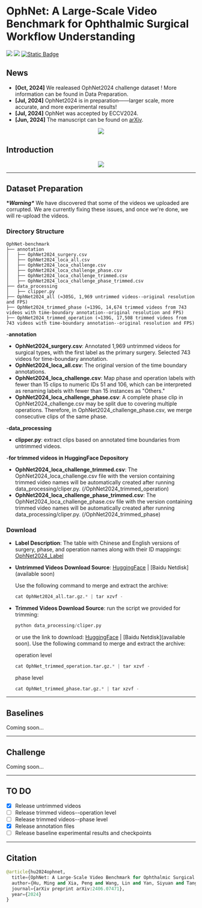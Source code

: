 # OphNet: A Large-Scale Video Benchmark for Ophthalmic Surgical Workflow Understanding

<a href='https://minghu0830.github.io/OphNet-benchmark/'><img src='https://img.shields.io/badge/Project-Page-Green'></a>  <a href='https://arxiv.org/pdf/2406.07471'><img src='https://img.shields.io/badge/Paper-Arxiv-red'></a> [![Static Badge](https://img.shields.io/badge/HF-yellow?logoColor=violet&label=%F0%9F%A4%97%20Dataset%20)](https://huggingface.co/datasets/xioamiyh/OphNet2024)


## News
* **[Oct, 2024]** We realeased OphNet2024 challenge dataset ! More information can be found in Data Preparation.
* **[Jul, 2024]** OphNet2024 is in preparation——larger scale, more accurate, and more experimental results!
* **[Jul, 2024]** OphNet was accepted by ECCV2024.
* **[Jun, 2024]** The manuscript can be found on [arXiv](https://arxiv.org/pdf/2406.07471).

<p align="center">
    <img src="./image/logo.gif"/> <br />
</p>

## Introduction
<!--Surgical scene perception via videos is critical for advancing robotic surgery, telesurgery, and AI-assisted surgery, particularly in ophthalmology. However, the scarcity of diverse and richly annotated video datasets has hindered the development of intelligent systems for surgical workflow analysis. Existing datasets face challenges such as small scale, lack of diversity in surgery and phase categories, and absence of time-localized annotations. These limitations impede action understanding and model generalization validation in complex and diverse real-world surgical scenarios. To address this gap, we introduce OphNet, a large-scale, expert-annotated video benchmark for ophthalmic surgical workflow understanding. OphNet features: 1) A diverse collection of 2,278 surgical videos spanning 66 types of cataract, glaucoma, and corneal surgeries, with detailed annotations for 102 unique surgical phases and 150 fine-grained operations. 2) Sequential and hierarchical annotations for each surgery, phase, and operation, enabling comprehensive understanding and improved interpretability. 3) Time-localized annotations, facilitating temporal localization and prediction tasks within surgical workflows. With approximately 205 hours of surgical videos, OphNet is about 20 times larger than the largest existing surgical workflow analysis benchmark.-->
<p align="center">
    <img src="./image/loca.png"/> <br />
</p>

------------------------------------
## Dataset Preparation

**\**Warning\**** We have discovered that some of the videos we uploaded are corrupted. We are currently fixing these issues, and once we're done, we will re-upload the videos.

### Directory Structure
```
OphNet-benchmark
├── annotation
│   ├── OphNet2024_surgery.csv
│   ├── OphNet2024_loca_all.csv
│   ├── OphNet2024_loca_challenge.csv
│   ├── OphNet2024_loca_challenge_phase.csv
│   ├── OphNet2024_loca_challenge_trimmed.csv
│   ├── OphNet2024_loca_challenge_phase_trimmed.csv
├── data_processing
│   ├── clipper.py
├── OphNet2024_all (≈305G, 1,969 untrimmed videos--original resolution and FPS)
├── OphNet2024_trimmed_phase (≈139G, 14,674 trimmed videos from 743 videos with time-boundary annotation--original resolution and FPS)
├── OphNet2024_trimmed_operation (≈139G, 17,508 trimmed videos from 743 videos with time-boundary annotation--original resolution and FPS)
```
-**annotation**
*  **OphNet2024_surgery.csv**: Annotated 1,969 untrimmed videos for surgical types, with the first label as the primary surgery. Selected 743 videos for time-boundary annotation.
*  **OphNet2024_loca_all.csv**: The original version of the time boundary annotations.
*  **OphNet2024_loca_challenge.csv**: Map phase and operation labels with fewer than 15 clips to numeric IDs 51 and 106, which can be interpreted as renaming labels with fewer than 15 instances as "Others."
*  **OphNet2024_loca_challenge_phase.csv**: A complete phase clip in OphNet2024_challenge.csv may be split due to covering multiple operations. Therefore, in OphNet2024_challenge_phase.csv, we merge consecutive clips of the same phase.

-**data_processing**
*  **clipper.py**: extract clips based on annotated time boundaries from untrimmed videos.

-**for trimmed videos in HuggingFace Depository**
*  **OphNet2024_loca_challenge_trimmed.csv**: The OphNet2024_loca_challenge.csv file with the version containing trimmed video names will be automatically created after running data_processing/cliper.py. (/OphNet2024_trimmed_operation)
*  **OphNet2024_loca_challenge_phase_trimmed.csv**: The OphNet2024_loca_challenge_phase.csv file with the version containing trimmed video names will be automatically created after running data_processing/cliper.py. (/OphNet2024_trimmed_phase)

### Download
*  **Label Description**: The table with Chinese and English versions of surgery, phase, and operation names along with their ID mappings: [OphNet2024_Label](https://docs.google.com/spreadsheets/d/1p5lURkth587-lxYwd6eOSmSxPpvIqvyuOKW-4B49PT0/edit?usp=sharing) 
*  **Untrimmed Videos Download Source**: [HuggingFace](https://huggingface.co/datasets/xioamiyh/OphNet2024) | [Baidu Netdisk](available soon)

     Use the following command to merge and extract the archive:
    ```python
    cat OphNet2024_all.tar.gz.* | tar xzvf -
    ```

*  **Trimmed Videos Download Source**: run the script we provided for trimming:
    ```python
    python data_processing/cliper.py
    ```
    
      or use the link to download: [HuggingFace](https://huggingface.co/datasets/xioamiyh/OphNet2024) | [Baidu Netdisk](available soon). Use the following command to merge and extract the archive:

   operation level
   ```python
   cat OphNet_trimmed_operation.tar.gz.* | tar xzvf -
   ```
    phase level
   ```python
   cat OphNet_trimmed_phase.tar.gz.* | tar xzvf -
   ```  
<!--Accessing the OphNet dataset requires an application. If you wish to access the full dataset, please submit an [access request](https://forms.gle/GhJyQDPUrE74jLy87) and adhere to the licensing agreement. We will send the data to your specified email address.
-->

------------------------------------
## Baselines
Coming soon...

------------------------------------
## Challenge
Coming soon...

------------------------------------
## TO DO 
- [x] Release untrimmed videos
- [ ] Release trimmed videos--operation level
- [ ] Release trimmed videos--phase level
- [x] Release annotation files
- [ ] Release baseline experimental results and checkpoints

------------------------------------
## Citation
```python
@article{hu2024ophnet,
  title={OphNet: A Large-Scale Video Benchmark for Ophthalmic Surgical Workflow Understanding},
  author={Hu, Ming and Xia, Peng and Wang, Lin and Yan, Siyuan and Tang, Feilong and Xu, Zhongxing and Luo, Yimin and Song, Kaimin and Leitner, Jurgen and Cheng, Xuelian and others},
  journal={arXiv preprint arXiv:2406.07471},
  year={2024}
}
```
